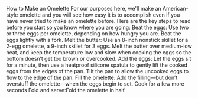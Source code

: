 How to Make an Omelette 
For our purposes here, we'll make an American-style omelette and you will see how easy it is to accomplish even if you have never tried to make an omelette before.
 Here are the key steps to read before you start so you know where you are going: Beat the eggs: Use two or three eggs per omelette, depending on how hungry you are. 
 Beat the eggs lightly with a fork.
  Melt the butter: Use an 8-inch nonstick skillet for a 2-egg omelette, a 9-inch skillet for 3 eggs. 
  Melt the butter over medium-low heat, and keep the temperature low and slow when cooking the eggs so the bottom doesn’t get too brown or overcooked.
   Add the eggs: Let the eggs sit for a minute, then use a heatproof silicone spatula to gently lift the cooked eggs from the edges of the pan.
    Tilt the pan to allow the uncooked eggs to flow to the edge of the pan. 
    Fill the omelette: Add the filling—but don’t overstuff the omelette—when the eggs begin to set. 
    Cook for a few more seconds 
    Fold and serve:Fold the omelette in half. 
